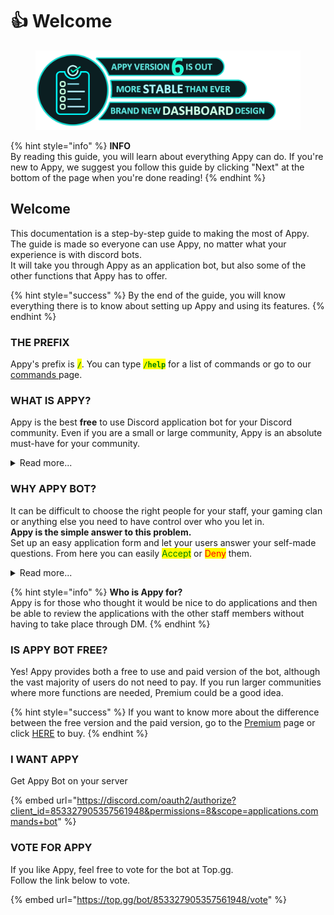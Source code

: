 # 👍 Welcome

<figure><img src=".gitbook/assets/V6 new.png" alt=""><figcaption></figcaption></figure>

{% hint style="info" %}
**INFO**\
By reading this guide, you will learn about everything Appy can do. If you're new to Appy, we suggest you follow this guide by clicking "Next" at the bottom of the page when you're done reading!
{% endhint %}

## Welcome

This documentation is a step-by-step guide to making the most of Appy. The guide is made so everyone can use Appy, no matter what your experience is with discord bots.\
It will take you through Appy as an application bot, but also some of the other functions that Appy has to offer.

{% hint style="success" %}
By the end of the guide, you will know everything there is to know about setting up Appy and using its features.
{% endhint %}

### THE PREFIX

Appy's prefix is <mark style="color:green;">**`/`**</mark>. You can type <mark style="color:green;">**`/help`**</mark> for a list of commands or go to our [commands ](resources/commands.md)page.&#x20;

### WHAT IS APPY?

Appy is the best **free** to use Discord application bot for your Discord community. Even if you are a small or large community, Appy is an absolute must-have for your community.

<details>

<summary>Read more...</summary>

Appy is a simple, powerful and easy-to-use Discord application bot, who let you easy review your applications.

**Appys features:**&#x20;

* Easy setup
* Appy offer over 15 customizable settings for your applications to benefit from
* Application Management
* User-Friendly Panels
* Interactive Dashboard
* Role management&#x20;
* Poll option
* And so much more..

</details>

### WHY APPY BOT?

It can be difficult to choose the right people for your staff, your gaming clan or anything else you need to have control over who you let in. \
**Appy is the simple answer to this problem.** \
Set up an easy application form and let your users answer your self-made questions. From here you can easily <mark style="color:green;">Accept</mark> or <mark style="color:red;">Deny</mark> them.

<details>

<summary>Read more...</summary>

Every day, every hour and every second, we are developing Appy according to your wishes, so that it becomes the perfect bot for your needs.

#### **With Appy:**&#x20;

* You **will** get an easy-to-setup application bot that helps with everything necessary during a recruitment period.
* You **will** get a user friendly dashboard.
* You **will** get better control and an overview of your applications.
* You **will** have better cooperation with the other staff members.
* You **won't** have to handle your applications in your own DM.
* You **won't** have problems with multiple application forms running at the same time.
* You **won't** have problems with your members' applications being lost.

With Appy your applications will run like a dream.&#x20;

</details>

{% hint style="info" %}
**Who is Appy for?**\
Appy is for those who thought it would be nice to do applications and then be able to review the applications with the other staff members without having to take place through DM.
{% endhint %}

### IS APPY BOT FREE?

Yes! Appy provides both a free to use and paid version of the bot, although the vast majority of users do not need to pay. If you run larger communities where more functions are needed, Premium could be a good idea.

{% hint style="success" %}
If you want to know more about the difference between the free version and the paid version, go to the [Premium](resources/premium.md) page or click [HERE](https://www.patreon.com/appybot) to buy.
{% endhint %}

### I WANT APPY

Get Appy Bot on your server

{% embed url="https://discord.com/oauth2/authorize?client_id=853327905357561948&permissions=8&scope=applications.commands+bot" %}

### VOTE FOR APPY

If you like Appy, feel free to vote for the bot at Top.gg. \
Follow the link below to vote.&#x20;

{% embed url="https://top.gg/bot/853327905357561948/vote" %}
